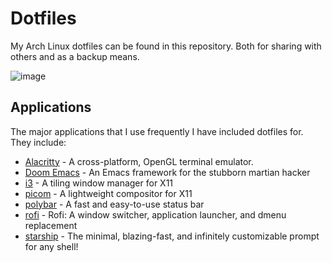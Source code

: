 # Dotfiles
My Arch Linux dotfiles can be found in this repository. Both for sharing with others and as a backup means. 

![image](https://user-images.githubusercontent.com/74519799/216798032-527720eb-d4e4-4ed6-b883-5fbb96f6399e.png)


## Applications
The major applications that I use frequently I have included dotfiles for. They include:
- [Alacritty](https://github.com/alacritty/alacritty) - A cross-platform, OpenGL terminal emulator.
- [Doom Emacs](https://github.com/doomemacs/doomemacs) - An Emacs framework for the stubborn martian hacker
- [i3](https://github.com/i3/i3) - A tiling window manager for X11
- [picom](https://github.com/yshui/picom) - A lightweight compositor for X11
- [polybar](https://github.com/polybar/polybar) - A fast and easy-to-use status bar
- [rofi](https://github.com/davatorium/rofi) - Rofi: A window switcher, application launcher, and dmenu replacement
- [starship](https://github.com/starship/starship) - The minimal, blazing-fast, and infinitely customizable prompt for any shell! 
